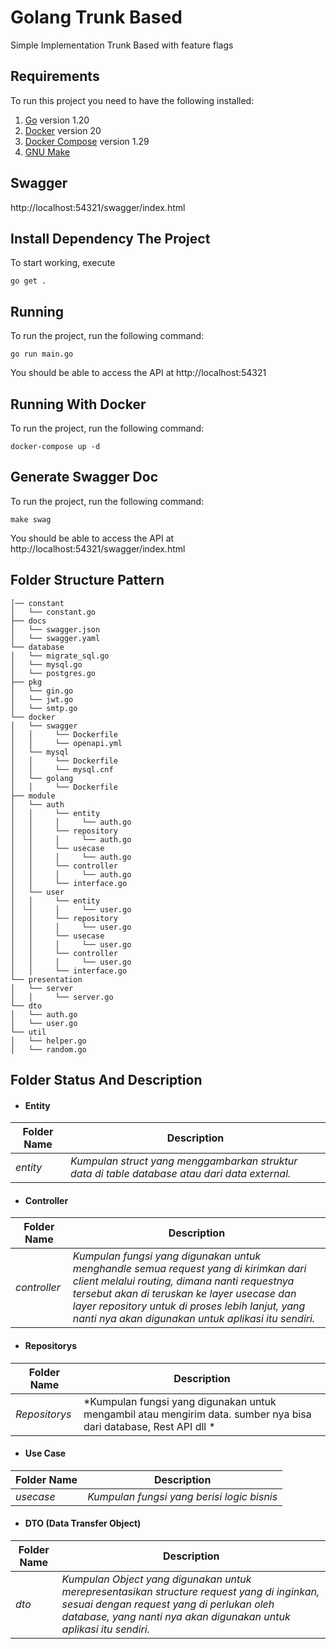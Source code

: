 # Golang Trunk Based
Simple Implementation Trunk Based with feature flags


## Requirements

To run this project you need to have the following installed:

1. [Go](https://golang.org/doc/install) version 1.20
2. [Docker](https://docs.docker.com/get-docker/) version 20
3. [Docker Compose](https://docs.docker.com/compose/install/) version 1.29
4. [GNU Make](https://www.gnu.org/software/make/)


## Swagger 
http://localhost:54321/swagger/index.html

## Install Dependency The Project

To start working, execute

```
go get .
```

## Running

To run the project, run the following command:

```
go run main.go
```

You should be able to access the API at http://localhost:54321


## Running With Docker

To run the project, run the following command:

```
docker-compose up -d
```


## Generate Swagger Doc

To run the project, run the following command:

```
make swag
```

You should be able to access the API at http://localhost:54321/swagger/index.html


## Folder Structure Pattern

```
│── constant
│   └── constant.go
├── docs
│   └── swagger.json
│   └── swagger.yaml
└── database
│   └── migrate_sql.go
│   └── mysql.go
│   └── postgres.go
├── pkg
│   └── gin.go
│   └── jwt.go
│   └── smtp.go
└── docker
│   └── swagger
│   │     └── Dockerfile
│   │     └── openapi.yml
│   └── mysql
│   │     └── Dockerfile
│   │     └── mysql.cnf
│   └── golang
│   │     └── Dockerfile
├── module
│   └── auth
│   │     └── entity
│   │     │     └── auth.go
│   │     └── repository
│   │     │     └── auth.go 
│   │     └── usecase
│   │     │     └── auth.go
│   │     └── controller
│   │     │     └── auth.go  
│   │     └── interface.go
│   └── user
│   │     └── entity
│   │     │     └── user.go
│   │     └── repository
│   │     │     └── user.go 
│   │     └── usecase
│   │     │     └── user.go
│   │     └── controller
│   │     │     └── user.go  
│   │     └── interface.go
└── presentation
│   └── server
│   │     └── server.go
└── dto
│   └── auth.go
│   └── user.go
└── util
│   └── helper.go
│   └── random.go

```

## Folder Status And Description

- #### Entity

| **Folder Name** | **Description**                                                                               |
|-----------------|-----------------------------------------------------------------------------------------------|
| *entity*        | *Kumpulan struct yang menggambarkan struktur data di table database atau dari data external.* | 


- #### Controller

| **Folder Name** | **Description**                                                                                                                                                                                                                                                                               |
|-----------------|-----------------------------------------------------------------------------------------------------------------------------------------------------------------------------------------------------------------------------------------------------------------------------------------------|
| *controller*    | *Kumpulan fungsi yang digunakan untuk menghandle semua request yang di kirimkan dari client melalui routing, dimana nanti requestnya tersebut akan di teruskan ke layer usecase dan layer repository untuk di proses lebih lanjut, yang nanti nya akan digunakan untuk aplikasi itu sendiri.* | 

- #### Repositorys

| **Folder Name** | **Description**                                                                                                    |
|-----------------|--------------------------------------------------------------------------------------------------------------------|
| *Repositorys*   | *Kumpulan fungsi yang digunakan untuk mengambil atau mengirim data. sumber nya bisa dari database, Rest API  dll * | 

- #### Use Case

| **Folder Name** | **Description**                            |
|-----------------|--------------------------------------------|
| *usecase*       | *Kumpulan fungsi yang berisi logic bisnis* | 

- #### DTO (Data Transfer Object)
| **Folder Name** | **Description**                                                                                                                                                                                              |
|-----------------|--------------------------------------------------------------------------------------------------------------------------------------------------------------------------------------------------------------|
| *dto*           | *Kumpulan Object yang digunakan untuk merepresentasikan structure request yang di inginkan, sesuai dengan request yang di perlukan oleh database, yang nanti nya akan digunakan untuk aplikasi itu sendiri.* | 
